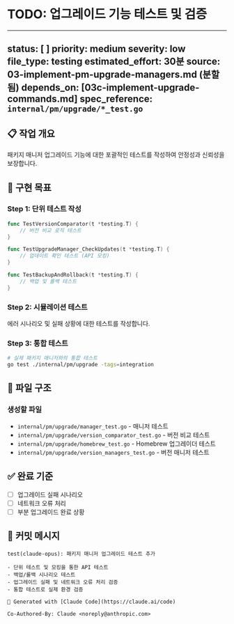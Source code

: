 # TODO: 업그레이드 기능 테스트 및 검증

---
status: [ ]
priority: medium
severity: low
file_type: testing
estimated_effort: 30분
source: 03-implement-pm-upgrade-managers.md (분할됨)
depends_on: [03c-implement-upgrade-commands.md]
spec_reference: `internal/pm/upgrade/*_test.go`
---

## 📋 작업 개요

패키지 매니저 업그레이드 기능에 대한 포괄적인 테스트를 작성하여 안정성과 신뢰성을 보장합니다.

## 🎯 구현 목표

### Step 1: 단위 테스트 작성
```go
func TestVersionComparator(t *testing.T) {
    // 버전 비교 로직 테스트
}

func TestUpgradeManager_CheckUpdates(t *testing.T) {
    // 업데이트 확인 테스트 (API 모킹)
}

func TestBackupAndRollback(t *testing.T) {
    // 백업 및 롤백 테스트
}
```

### Step 2: 시뮬레이션 테스트
에러 시나리오 및 실패 상황에 대한 테스트를 작성합니다.

### Step 3: 통합 테스트
```bash
# 실제 패키지 매니저와의 통합 테스트
go test ./internal/pm/upgrade -tags=integration
```

## 📁 파일 구조

### 생성할 파일
- `internal/pm/upgrade/manager_test.go` - 매니저 테스트
- `internal/pm/upgrade/version_comparator_test.go` - 버전 비교 테스트
- `internal/pm/upgrade/homebrew_test.go` - Homebrew 업그레이더 테스트
- `internal/pm/upgrade/version_managers_test.go` - 버전 매니저 테스트

## ✅ 완료 기준

- [ ] 업그레이드 실패 시나리오
- [ ] 네트워크 오류 처리
- [ ] 부분 업그레이드 완료 상황

## 🚀 커밋 메시지

```
test(claude-opus): 패키지 매니저 업그레이드 테스트 추가

- 단위 테스트 및 모킹을 통한 API 테스트
- 백업/롤백 시나리오 테스트
- 업그레이드 실패 및 네트워크 오류 처리 검증
- 통합 테스트로 실제 환경 검증

🤖 Generated with [Claude Code](https://claude.ai/code)

Co-Authored-By: Claude <noreply@anthropic.com>
```
